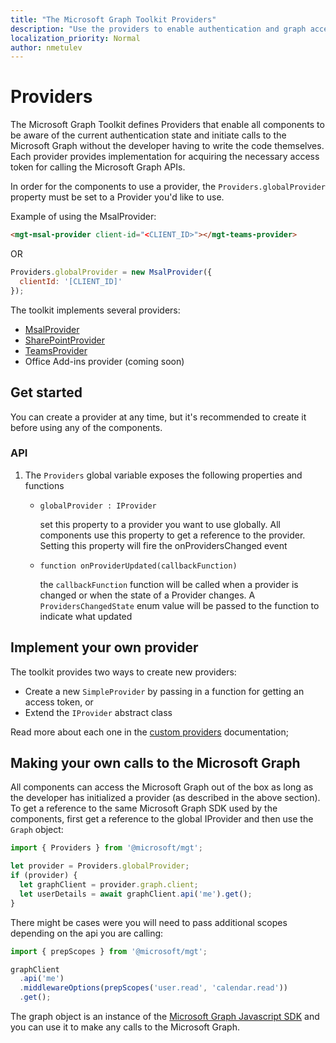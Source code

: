 ```yaml
---
title: "The Microsoft Graph Toolkit Providers"
description: "Use the providers to enable authentication and graph access for the Microsoft Graph Toolkit components"
localization_priority: Normal
author: nmetulev
---
```


# Providers

The Microsoft Graph Toolkit defines Providers that enable all components to be aware of the current authentication state and initiate calls to the Microsoft Graph without the developer having to write the code themselves. Each provider provides implementation for acquiring the necessary access token for calling the Microsoft Graph APIs.

In order for the components to use a provider, the `Providers.globalProvider` property must be set to a Provider you'd like to use.

Example of using the MsalProvider:

```html
<mgt-msal-provider client-id="<CLIENT_ID>"></mgt-teams-provider>
```

OR

```js
Providers.globalProvider = new MsalProvider({
  clientId: '[CLIENT_ID]'
});
```

The toolkit implements several providers:

- [MsalProvider](./providers/msal.md)
- [SharePointProvider](./providers/SharePoint.md)
- [TeamsProvider](./providers/Teams.md)
- Office Add-ins provider (coming soon)

## Get started

You can create a provider at any time, but it's recommended to create it before using any of the components.

### API

1. The `Providers` global variable exposes the following properties and functions

   - `globalProvider : IProvider`

     set this property to a provider you want to use globally. All components use this property to get a reference to the provider. Setting this property will fire the onProvidersChanged event

   - `function onProviderUpdated(callbackFunction)`

     the `callbackFunction` function will be called when a provider is changed or when the state of a Provider changes. A `ProvidersChangedState` enum value will be passed to the function to indicate what updated

## Implement your own provider

The toolkit provides two ways to create new providers:

- Create a new `SimpleProvider` by passing in a function for getting an access token, or
- Extend the `IProvider` abstract class

Read more about each one in the [custom providers](./providers/custom.md) documentation;

## Making your own calls to the Microsoft Graph

All components can access the Microsoft Graph out of the box as long as the developer has initialized a provider (as described in the above section). To get a reference to the same Microsoft Graph SDK used by the components, first get a reference to the global IProvider and then use the `Graph` object:

```js
import { Providers } from '@microsoft/mgt';

let provider = Providers.globalProvider;
if (provider) {
  let graphClient = provider.graph.client;
  let userDetails = await graphClient.api('me').get();
}
```

There might be cases were you will need to pass additional scopes depending on the api you are calling:

```js
import { prepScopes } from '@microsoft/mgt';

graphClient
  .api('me')
  .middlewareOptions(prepScopes('user.read', 'calendar.read'))
  .get();
```

The graph object is an instance of the [Microsoft Graph Javascript SDK](https://github.com/microsoftgraph/msgraph-sdk-javascript) and you can use it to make any calls to the Microsoft Graph.
